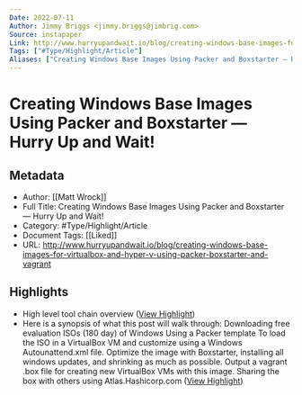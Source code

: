 ```yaml
---
Date: 2022-07-11
Author: Jimmy Briggs <jimmy.briggs@jimbrig.com>
Source: instapaper
Link: http://www.hurryupandwait.io/blog/creating-windows-base-images-for-virtualbox-and-hyper-v-using-packer-boxstarter-and-vagrant
Tags: ["#Type/Highlight/Article"]
Aliases: ["Creating Windows Base Images Using Packer and Boxstarter — Hurry Up and Wait!", "Creating Windows Base Images Using Packer and Boxstarter — Hurry Up and Wait!"]
---
```

# Creating Windows Base Images Using Packer and Boxstarter — Hurry Up and Wait!

## Metadata
- Author: [[Matt Wrock]]
- Full Title: Creating Windows Base Images Using Packer and Boxstarter — Hurry Up and Wait!
- Category: #Type/Highlight/Article
- Document Tags: [[Liked]] 
- URL: http://www.hurryupandwait.io/blog/creating-windows-base-images-for-virtualbox-and-hyper-v-using-packer-boxstarter-and-vagrant

## Highlights
- High level tool chain overview ([View Highlight](https://instapaper.com/read/1430577427/17062490))
- Here is a synopsis of what this post will walk through:
  Downloading free evaluation ISOs (180 day) of Windows
  Using a Packer template To load the ISO in a VirtualBox VM and customize using a Windows Autounattend.xml file.
  Optimize the image with Boxstarter, installing all windows updates, and shrinking as much as possible.
  Output a vagrant .box file for creating new VirtualBox VMs with this image.
  Sharing the box with others using Atlas.Hashicorp.com ([View Highlight](https://instapaper.com/read/1430577427/17062492))
